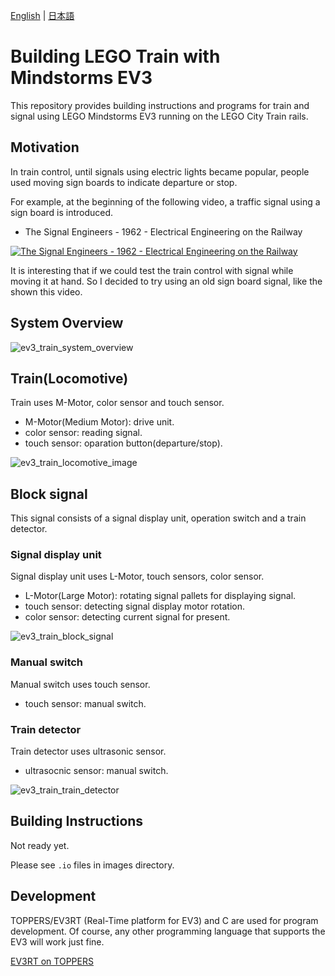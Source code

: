 [English](README.md) | [日本語](README_jp.md)

# Building LEGO Train with Mindstorms EV3

This repository provides building instructions and programs for train and signal using LEGO Mindstorms EV3 running on the LEGO City Train rails.


## Motivation

In train control, until signals using electric lights became popular, people used moving sign boards to indicate departure or stop.

For example, at the beginning of the following video, a traffic signal using a sign board is introduced.

* The Signal Engineers - 1962 - Electrical Engineering on the Railway

[![The Signal Engineers - 1962 - Electrical Engineering on the Railway](http://img.youtube.com/vi/6Oc_50DnGG0/mqdefault.jpg)](https://www.youtube.com/watch?v=6Oc_50DnGG0)

It is interesting that if we could test the train control with signal while moving it at hand.
So I decided to try using an old sign board signal, like the shown this video.

## System Overview


![ev3_train_system_overview](images/train_control_system_03_w_cables.png)

## Train(Locomotive)

Train uses M-Motor, color sensor and touch sensor.

* M-Motor(Medium Motor): drive unit.
* color sensor: reading signal.
* touch sensor: oparation button(departure/stop).

![ev3_train_locomotive_image](images/train_01_w_cables.png)

## Block signal

This signal consists of a signal display unit, operation switch and a train detector.

### Signal display unit

Signal display unit uses L-Motor, touch sensors, color sensor.

* L-Motor(Large Motor): rotating signal pallets for displaying signal.
* touch sensor: detecting signal display motor rotation.
* color sensor: detecting current signal for present.

![ev3_train_block_signal](images/block_signal_03_w_cables.png)

### Manual switch

Manual switch uses touch sensor.

* touch sensor: manual switch.

### Train detector

Train detector uses ultrasonic sensor.

* ultrasocnic sensor: manual switch.

![ev3_train_train_detector](images/train_detector_02.png)


## Building Instructions

Not ready yet.

Please see `.io` files in images directory.

## Development

TOPPERS/EV3RT (Real-Time platform for EV3) and C are used for program development.
Of course, any other programming language that supports the EV3 will work just fine.

[EV3RT on TOPPERS](https://dev.toppers.jp/trac_user/ev3pf/wiki/WhatsEV3RT)
